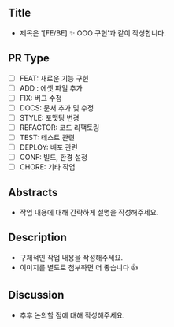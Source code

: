 ## Title

- 제목은 '[FE/BE] ✨ OOO 구현'과 같이 작성합니다.

## PR Type

- [ ] FEAT: 새로운 기능 구현
- [ ] ADD : 에셋 파일 추가
- [ ] FIX: 버그 수정
- [ ] DOCS: 문서 추가 및 수정
- [ ] STYLE: 포맷팅 변경
- [ ] REFACTOR: 코드 리팩토링
- [ ] TEST: 테스트 관련
- [ ] DEPLOY: 배포 관련
- [ ] CONF: 빌드, 환경 설정
- [ ] CHORE: 기타 작업

## Abstracts

- 작업 내용에 대해 간략하게 설명을 작성해주세요.

## Description

- 구체적인 작업 내용을 작성해주세요.
- 이미지를 별도로 첨부하면 더 좋습니다 👍

## Discussion

- 추후 논의할 점에 대해 작성해주세요.
